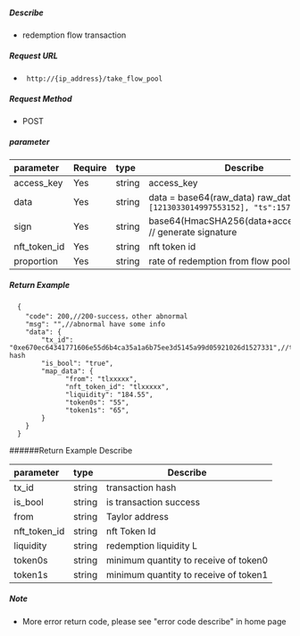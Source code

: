 
##### Describe

- redemption flow transaction

##### Request URL
- ` http://{ip_address}/take_flow_pool`
##### Request Method
- POST

##### parameter

|parameter|Require|type|Describe|
|:----    |:---|:----- |-----   |
|access_key |Yes  |string  |access_key|
|data |Yes  |string |data = base64(raw_data)  raw_data = `{"ids":[1213033014997553152], "ts":1578230772}`|
|sign |Yes  |string |base64(HmacSHA256(data+access_secret)) // generate signature|
|nft_token_id |Yes  |string |nft token id |
|proportion |Yes  |string |rate of redemption from flow pool  |

##### Return Example

```
  {
    "code": 200,//200-success，other abnormal
	"msg": "",//abnormal have some info
    "data": {
	    "tx_id": "0xe670ec64341771606e55d6b4ca35a1a6b75ee3d5145a99d05921026d1527331",//transaction hash
		"is_bool": "true",
		"map_data": {
		      "from": "tlxxxxx",
			  "nft_token_id": "tlxxxxx",
			  "liquidity": "184.55",
			  "token0s": "55",
			  "token1s": "65",
		}
    }
  }
```

######Return Example Describe

|parameter|type|Describe|
|:-----       |:-----   |-----     |
|tx_id        |string   |transaction hash  |
|is_bool      |string   |is transaction success  |
|from         |string   |Taylor address|
|nft_token_id |string   |nft Token Id|
|liquidity    |string   |redemption liquidity L|
|token0s      |string   |minimum quantity to receive of token0|
|token1s      |string   |minimum quantity to receive of token1|

##### Note

- More error return code, please see "error code describe" in home page



